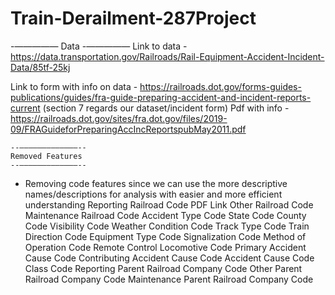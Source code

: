 # Train-Derailment-287Project

   -—————
    Data
   -—————
Link to data - https://data.transportation.gov/Railroads/Rail-Equipment-Accident-Incident-Data/85tf-25kj

Link to form with info on data - https://railroads.dot.gov/forms-guides-publications/guides/fra-guide-preparing-accident-and-incident-reports-current (section 7 regards our dataset/incident form)
Pdf with info - https://railroads.dot.gov/sites/fra.dot.gov/files/2019-09/FRAGuideforPreparingAccIncReportspubMay2011.pdf


    --—————————————--
    Removed Features
    --—————————————--
- Removing code features since we can use the more descriptive names/descriptions for analysis with easier and more efficient understanding
Reporting Railroad Code
PDF Link
Other Railroad Code
Maintenance Railroad Code
Accident Type Code
State Code
County Code
Visibility Code
Weather Condition Code
Track Type Code
Train Direction Code
Equipment Type Code
Signalization Code
Method of Operation Code
Remote Control Locomotive Code
Primary Accident Cause Code
Contributing Accident Cause Code
Accident Cause Code
Class Code
Reporting Parent Railroad Company Code
Other Parent Railroad Company Code
Maintenance Parent Railroad Company Code